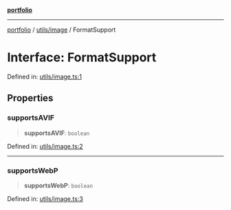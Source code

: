 [**portfolio**](../../../README.md)

***

[portfolio](../../../modules.md) / [utils/image](../README.md) / FormatSupport

# Interface: FormatSupport

Defined in: [utils/image.ts:1](https://github.com/tnorlund/Portfolio/blob/03bc2c316d7fe9d8f3bace960488487ec3f2c6a4/portfolio/utils/image.ts#L1)

## Properties

### supportsAVIF

> **supportsAVIF**: `boolean`

Defined in: [utils/image.ts:2](https://github.com/tnorlund/Portfolio/blob/03bc2c316d7fe9d8f3bace960488487ec3f2c6a4/portfolio/utils/image.ts#L2)

***

### supportsWebP

> **supportsWebP**: `boolean`

Defined in: [utils/image.ts:3](https://github.com/tnorlund/Portfolio/blob/03bc2c316d7fe9d8f3bace960488487ec3f2c6a4/portfolio/utils/image.ts#L3)
